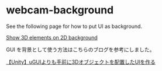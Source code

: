 # webcam-background

See the following page for how to put UI as background.

[Show 3D elements on 2D background](https://gamedev.stackexchange.com/questions/114184/show-3d-elements-on-2d-background)


GUI を背景として使う方法はこちらのブログを参考にしました。

[【Unity】uGUIよりも手前に3Dオブジェクトを配置したUIを作る](http://megumisoft.hatenablog.com/entry/2016/01/27/235940)

